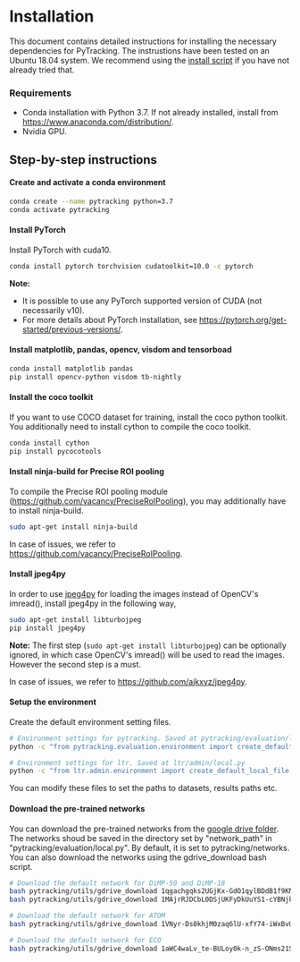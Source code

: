 # Installation

This document contains detailed instructions for installing the necessary dependencies for PyTracking. The instrustions have been tested on an Ubuntu 18.04 system. We recommend using the [install script](install.sh) if you have not already tried that.  

### Requirements  
* Conda installation with Python 3.7. If not already installed, install from https://www.anaconda.com/distribution/.
* Nvidia GPU.

## Step-by-step instructions  
#### Create and activate a conda environment
```bash
conda create --name pytracking python=3.7
conda activate pytracking
```

#### Install PyTorch  
Install PyTorch with cuda10.  
```bash
conda install pytorch torchvision cudatoolkit=10.0 -c pytorch
```

**Note:**  
- It is possible to use any PyTorch supported version of CUDA (not necessarily v10).   
- For more details about PyTorch installation, see https://pytorch.org/get-started/previous-versions/.  

#### Install matplotlib, pandas, opencv, visdom and tensorboad  
```bash
conda install matplotlib pandas
pip install opencv-python visdom tb-nightly
```


#### Install the coco toolkit  
If you want to use COCO dataset for training, install the coco python toolkit. You additionally need to install cython to compile the coco toolkit.
```bash
conda install cython
pip install pycocotools
```


#### Install ninja-build for Precise ROI pooling  
To compile the Precise ROI pooling module (https://github.com/vacancy/PreciseRoIPooling), you may additionally have to install ninja-build.
```bash
sudo apt-get install ninja-build
```
In case of issues, we refer to https://github.com/vacancy/PreciseRoIPooling.  


#### Install jpeg4py  
In order to use [jpeg4py](https://github.com/ajkxyz/jpeg4py) for loading the images instead of OpenCV's imread(), install jpeg4py in the following way,  
```bash
sudo apt-get install libturbojpeg
pip install jpeg4py 
```

**Note:** The first step (```sudo apt-get install libturbojpeg```) can be optionally ignored, in which case OpenCV's imread() will be used to read the images. However the second step is a must.  

In case of issues, we refer to https://github.com/ajkxyz/jpeg4py.  


#### Setup the environment  
Create the default environment setting files. 
```bash
# Environment settings for pytracking. Saved at pytracking/evaluation/local.py
python -c "from pytracking.evaluation.environment import create_default_local_file; create_default_local_file()"

# Environment settings for ltr. Saved at ltr/admin/local.py
python -c "from ltr.admin.environment import create_default_local_file; create_default_local_file()"
```

You can modify these files to set the paths to datasets, results paths etc.  


#### Download the pre-trained networks  
You can download the pre-trained networks from the [google drive folder](https://drive.google.com/drive/folders/1WVhJqvdu-_JG1U-V0IqfxTUa1SBPnL0O). 
The networks shoud be saved in the directory set by "network_path" in "pytracking/evaluation/local.py". By default, it is set to 
pytracking/networks.
You can also download the networks using the gdrive_download bash script.

```bash
# Download the default network for DiMP-50 and DiMP-18
bash pytracking/utils/gdrive_download 1qgachgqks2UGjKx-GdO1qylBDdB1f9KN pytracking/networks/dimp50.pth
bash pytracking/utils/gdrive_download 1MAjrRJDCbL0DSjUKFyDkUuYS1-cYBNjk pytracking/networks/dimp18.pth

# Download the default network for ATOM
bash pytracking/utils/gdrive_download 1VNyr-Ds0khjM0zaq6lU-xfY74-iWxBvU pytracking/networks/atom_default.pth

# Download the default network for ECO
bash pytracking/utils/gdrive_download 1aWC4waLv_te-BULoy0k-n_zS-ONms21S pytracking/networks/resnet18_vggmconv1.pth
```
